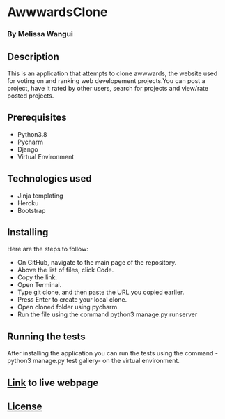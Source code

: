 # AwwwardsClone
### By Melissa Wangui

## Description
This is an application that attempts to clone awwwards, the website used for voting on and ranking web developement projects.You can post a project, have it rated by other users, search for projects and view/rate posted projects.

## Prerequisites
* Python3.8
* Pycharm
* Django
* Virtual Environment

## Technologies used
* Jinja templating
* Heroku
* Bootstrap

## Installing
Here are the steps to follow:

* On GitHub, navigate to the main page of the repository.
* Above the list of files, click Code.
* Copy the link.
* Open Terminal.
* Type git clone, and then paste the URL you copied earlier.
* Press Enter to create your local clone.
* Open cloned folder using pycharm.
* Run the file using the command python3 manage.py runserver

## Running the tests
After installing the application you can run the tests using the command -python3 manage.py test gallery- on the virtual environment.

## [Link]( https://m-awardsclone.herokuapp.com/ ) to live webpage
## [License](https://github.com/melissa-koi/awwardsclone/blob/main/LICENSE)